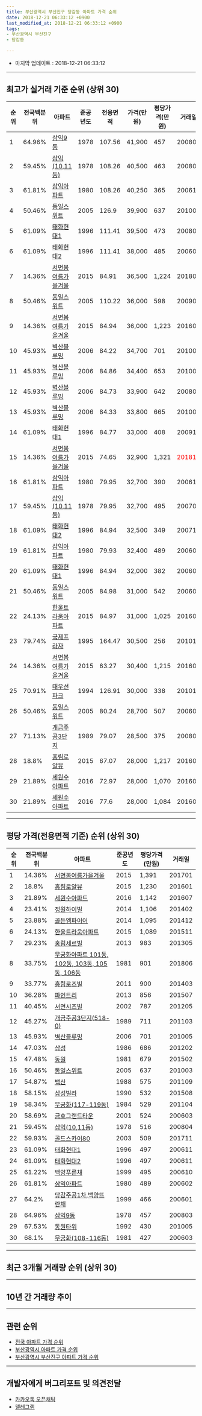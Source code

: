 ```yaml
---
title: 부산광역시 부산진구 당감동 아파트 가격 순위
date: 2018-12-21 06:33:12 +0900
last_modified_at: 2018-12-21 06:33:12 +0900
tags:
- 부산광역시 부산진구
- 당감동

---
```


* 마지막 업데이트 : 2018-12-21 06:33:12

---

## 최고가 실거래 기준 순위 (상위 30)


|순위|전국백분위|아파트|준공년도|전용면적|가격(만원)|평당가격(만원)|거래일|
|---|---|---|---|---|---|---|---|
|1|64.96%|[삼익9동](https://search.naver.com/search.naver?query=%EB%B6%80%EC%82%B0%EA%B4%91%EC%97%AD%EC%8B%9C+%EB%B6%80%EC%82%B0%EC%A7%84%EA%B5%AC+%EB%8B%B9%EA%B0%90%EB%8F%99+%EC%82%BC%EC%9D%B59%EB%8F%99)|1978|107.56|41,900|457|200803|
|2|59.45%|[삼익(10,11동)](https://search.naver.com/search.naver?query=%EB%B6%80%EC%82%B0%EA%B4%91%EC%97%AD%EC%8B%9C+%EB%B6%80%EC%82%B0%EC%A7%84%EA%B5%AC+%EB%8B%B9%EA%B0%90%EB%8F%99+%EC%82%BC%EC%9D%B5%2810%2C11%EB%8F%99%29)|1978|108.26|40,500|463|200803|
|3|61.81%|[삼익아파트](https://search.naver.com/search.naver?query=%EB%B6%80%EC%82%B0%EA%B4%91%EC%97%AD%EC%8B%9C+%EB%B6%80%EC%82%B0%EC%A7%84%EA%B5%AC+%EB%8B%B9%EA%B0%90%EB%8F%99+%EC%82%BC%EC%9D%B5%EC%95%84%ED%8C%8C%ED%8A%B8)|1980|108.26|40,250|365|200611|
|4|50.46%|[동일스위트](https://search.naver.com/search.naver?query=%EB%B6%80%EC%82%B0%EA%B4%91%EC%97%AD%EC%8B%9C+%EB%B6%80%EC%82%B0%EC%A7%84%EA%B5%AC+%EB%8B%B9%EA%B0%90%EB%8F%99+%EB%8F%99%EC%9D%BC%EC%8A%A4%EC%9C%84%ED%8A%B8)|2005|126.9|39,900|637|201003|
|5|61.09%|[태화현대1](https://search.naver.com/search.naver?query=%EB%B6%80%EC%82%B0%EA%B4%91%EC%97%AD%EC%8B%9C+%EB%B6%80%EC%82%B0%EC%A7%84%EA%B5%AC+%EB%8B%B9%EA%B0%90%EB%8F%99+%ED%83%9C%ED%99%94%ED%98%84%EB%8C%801)|1996|111.41|39,500|473|200802|
|6|61.09%|[태화현대2](https://search.naver.com/search.naver?query=%EB%B6%80%EC%82%B0%EA%B4%91%EC%97%AD%EC%8B%9C+%EB%B6%80%EC%82%B0%EC%A7%84%EA%B5%AC+%EB%8B%B9%EA%B0%90%EB%8F%99+%ED%83%9C%ED%99%94%ED%98%84%EB%8C%802)|1996|111.41|38,000|485|200609|
|7|14.36%|[서면봄여름가을겨울](https://search.naver.com/search.naver?query=%EB%B6%80%EC%82%B0%EA%B4%91%EC%97%AD%EC%8B%9C+%EB%B6%80%EC%82%B0%EC%A7%84%EA%B5%AC+%EB%8B%B9%EA%B0%90%EB%8F%99+%EC%84%9C%EB%A9%B4%EB%B4%84%EC%97%AC%EB%A6%84%EA%B0%80%EC%9D%84%EA%B2%A8%EC%9A%B8)|2015|84.91|36,500|1,224|201807|
|8|50.46%|[동일스위트](https://search.naver.com/search.naver?query=%EB%B6%80%EC%82%B0%EA%B4%91%EC%97%AD%EC%8B%9C+%EB%B6%80%EC%82%B0%EC%A7%84%EA%B5%AC+%EB%8B%B9%EA%B0%90%EB%8F%99+%EB%8F%99%EC%9D%BC%EC%8A%A4%EC%9C%84%ED%8A%B8)|2005|110.22|36,000|598|200908|
|9|14.36%|[서면봄여름가을겨울](https://search.naver.com/search.naver?query=%EB%B6%80%EC%82%B0%EA%B4%91%EC%97%AD%EC%8B%9C+%EB%B6%80%EC%82%B0%EC%A7%84%EA%B5%AC+%EB%8B%B9%EA%B0%90%EB%8F%99+%EC%84%9C%EB%A9%B4%EB%B4%84%EC%97%AC%EB%A6%84%EA%B0%80%EC%9D%84%EA%B2%A8%EC%9A%B8)|2015|84.94|36,000|1,223|201608|
|10|45.93%|[벽산블루밍](https://search.naver.com/search.naver?query=%EB%B6%80%EC%82%B0%EA%B4%91%EC%97%AD%EC%8B%9C+%EB%B6%80%EC%82%B0%EC%A7%84%EA%B5%AC+%EB%8B%B9%EA%B0%90%EB%8F%99+%EB%B2%BD%EC%82%B0%EB%B8%94%EB%A3%A8%EB%B0%8D)|2006|84.22|34,700|701|201005|
|11|45.93%|[벽산블루밍](https://search.naver.com/search.naver?query=%EB%B6%80%EC%82%B0%EA%B4%91%EC%97%AD%EC%8B%9C+%EB%B6%80%EC%82%B0%EC%A7%84%EA%B5%AC+%EB%8B%B9%EA%B0%90%EB%8F%99+%EB%B2%BD%EC%82%B0%EB%B8%94%EB%A3%A8%EB%B0%8D)|2006|84.86|34,400|653|201006|
|12|45.93%|[벽산블루밍](https://search.naver.com/search.naver?query=%EB%B6%80%EC%82%B0%EA%B4%91%EC%97%AD%EC%8B%9C+%EB%B6%80%EC%82%B0%EC%A7%84%EA%B5%AC+%EB%8B%B9%EA%B0%90%EB%8F%99+%EB%B2%BD%EC%82%B0%EB%B8%94%EB%A3%A8%EB%B0%8D)|2006|84.73|33,900|642|200806|
|13|45.93%|[벽산블루밍](https://search.naver.com/search.naver?query=%EB%B6%80%EC%82%B0%EA%B4%91%EC%97%AD%EC%8B%9C+%EB%B6%80%EC%82%B0%EC%A7%84%EA%B5%AC+%EB%8B%B9%EA%B0%90%EB%8F%99+%EB%B2%BD%EC%82%B0%EB%B8%94%EB%A3%A8%EB%B0%8D)|2006|84.33|33,800|665|201003|
|14|61.09%|[태화현대1](https://search.naver.com/search.naver?query=%EB%B6%80%EC%82%B0%EA%B4%91%EC%97%AD%EC%8B%9C+%EB%B6%80%EC%82%B0%EC%A7%84%EA%B5%AC+%EB%8B%B9%EA%B0%90%EB%8F%99+%ED%83%9C%ED%99%94%ED%98%84%EB%8C%801)|1996|84.77|33,000|408|200910|
|15|14.36%|[서면봄여름가을겨울](https://search.naver.com/search.naver?query=%EB%B6%80%EC%82%B0%EA%B4%91%EC%97%AD%EC%8B%9C+%EB%B6%80%EC%82%B0%EC%A7%84%EA%B5%AC+%EB%8B%B9%EA%B0%90%EB%8F%99+%EC%84%9C%EB%A9%B4%EB%B4%84%EC%97%AC%EB%A6%84%EA%B0%80%EC%9D%84%EA%B2%A8%EC%9A%B8)|2015|74.65|32,900|1,321|<span style="color:red">201811</span>|
|16|61.81%|[삼익아파트](https://search.naver.com/search.naver?query=%EB%B6%80%EC%82%B0%EA%B4%91%EC%97%AD%EC%8B%9C+%EB%B6%80%EC%82%B0%EC%A7%84%EA%B5%AC+%EB%8B%B9%EA%B0%90%EB%8F%99+%EC%82%BC%EC%9D%B5%EC%95%84%ED%8C%8C%ED%8A%B8)|1980|79.95|32,700|390|200611|
|17|59.45%|[삼익(10,11동)](https://search.naver.com/search.naver?query=%EB%B6%80%EC%82%B0%EA%B4%91%EC%97%AD%EC%8B%9C+%EB%B6%80%EC%82%B0%EC%A7%84%EA%B5%AC+%EB%8B%B9%EA%B0%90%EB%8F%99+%EC%82%BC%EC%9D%B5%2810%2C11%EB%8F%99%29)|1978|79.95|32,700|495|200704|
|18|61.09%|[태화현대2](https://search.naver.com/search.naver?query=%EB%B6%80%EC%82%B0%EA%B4%91%EC%97%AD%EC%8B%9C+%EB%B6%80%EC%82%B0%EC%A7%84%EA%B5%AC+%EB%8B%B9%EA%B0%90%EB%8F%99+%ED%83%9C%ED%99%94%ED%98%84%EB%8C%802)|1996|84.94|32,500|349|200710|
|19|61.81%|[삼익아파트](https://search.naver.com/search.naver?query=%EB%B6%80%EC%82%B0%EA%B4%91%EC%97%AD%EC%8B%9C+%EB%B6%80%EC%82%B0%EC%A7%84%EA%B5%AC+%EB%8B%B9%EA%B0%90%EB%8F%99+%EC%82%BC%EC%9D%B5%EC%95%84%ED%8C%8C%ED%8A%B8)|1980|79.93|32,400|489|200602|
|20|61.09%|[태화현대1](https://search.naver.com/search.naver?query=%EB%B6%80%EC%82%B0%EA%B4%91%EC%97%AD%EC%8B%9C+%EB%B6%80%EC%82%B0%EC%A7%84%EA%B5%AC+%EB%8B%B9%EA%B0%90%EB%8F%99+%ED%83%9C%ED%99%94%ED%98%84%EB%8C%801)|1996|84.94|32,000|382|200604|
|21|50.46%|[동일스위트](https://search.naver.com/search.naver?query=%EB%B6%80%EC%82%B0%EA%B4%91%EC%97%AD%EC%8B%9C+%EB%B6%80%EC%82%B0%EC%A7%84%EA%B5%AC+%EB%8B%B9%EA%B0%90%EB%8F%99+%EB%8F%99%EC%9D%BC%EC%8A%A4%EC%9C%84%ED%8A%B8)|2005|84.98|31,000|542|200601|
|22|24.13%|[한울트라움아파트](https://search.naver.com/search.naver?query=%EB%B6%80%EC%82%B0%EA%B4%91%EC%97%AD%EC%8B%9C+%EB%B6%80%EC%82%B0%EC%A7%84%EA%B5%AC+%EB%8B%B9%EA%B0%90%EB%8F%99+%ED%95%9C%EC%9A%B8%ED%8A%B8%EB%9D%BC%EC%9B%80%EC%95%84%ED%8C%8C%ED%8A%B8)|2015|84.97|31,000|1,025|201603|
|23|79.74%|[국제프라자](https://search.naver.com/search.naver?query=%EB%B6%80%EC%82%B0%EA%B4%91%EC%97%AD%EC%8B%9C+%EB%B6%80%EC%82%B0%EC%A7%84%EA%B5%AC+%EB%8B%B9%EA%B0%90%EB%8F%99+%EA%B5%AD%EC%A0%9C%ED%94%84%EB%9D%BC%EC%9E%90)|1995|164.47|30,500|256|201012|
|24|14.36%|[서면봄여름가을겨울](https://search.naver.com/search.naver?query=%EB%B6%80%EC%82%B0%EA%B4%91%EC%97%AD%EC%8B%9C+%EB%B6%80%EC%82%B0%EC%A7%84%EA%B5%AC+%EB%8B%B9%EA%B0%90%EB%8F%99+%EC%84%9C%EB%A9%B4%EB%B4%84%EC%97%AC%EB%A6%84%EA%B0%80%EC%9D%84%EA%B2%A8%EC%9A%B8)|2015|63.27|30,400|1,215|201602|
|25|70.91%|[태우선파크](https://search.naver.com/search.naver?query=%EB%B6%80%EC%82%B0%EA%B4%91%EC%97%AD%EC%8B%9C+%EB%B6%80%EC%82%B0%EC%A7%84%EA%B5%AC+%EB%8B%B9%EA%B0%90%EB%8F%99+%ED%83%9C%EC%9A%B0%EC%84%A0%ED%8C%8C%ED%81%AC)|1994|126.91|30,000|338|201011|
|26|50.46%|[동일스위트](https://search.naver.com/search.naver?query=%EB%B6%80%EC%82%B0%EA%B4%91%EC%97%AD%EC%8B%9C+%EB%B6%80%EC%82%B0%EC%A7%84%EA%B5%AC+%EB%8B%B9%EA%B0%90%EB%8F%99+%EB%8F%99%EC%9D%BC%EC%8A%A4%EC%9C%84%ED%8A%B8)|2005|80.24|28,700|507|200601|
|27|71.13%|[개금주공3단지](https://search.naver.com/search.naver?query=%EB%B6%80%EC%82%B0%EA%B4%91%EC%97%AD%EC%8B%9C+%EB%B6%80%EC%82%B0%EC%A7%84%EA%B5%AC+%EB%8B%B9%EA%B0%90%EB%8F%99+%EA%B0%9C%EA%B8%88%EC%A3%BC%EA%B3%B53%EB%8B%A8%EC%A7%80)|1989|79.07|28,500|375|200803|
|28|18.8%|[홍림로얄뷰](https://search.naver.com/search.naver?query=%EB%B6%80%EC%82%B0%EA%B4%91%EC%97%AD%EC%8B%9C+%EB%B6%80%EC%82%B0%EC%A7%84%EA%B5%AC+%EB%8B%B9%EA%B0%90%EB%8F%99+%ED%99%8D%EB%A6%BC%EB%A1%9C%EC%96%84%EB%B7%B0)|2015|67.07|28,000|1,217|201601|
|29|21.89%|[세원수아파트](https://search.naver.com/search.naver?query=%EB%B6%80%EC%82%B0%EA%B4%91%EC%97%AD%EC%8B%9C+%EB%B6%80%EC%82%B0%EC%A7%84%EA%B5%AC+%EB%8B%B9%EA%B0%90%EB%8F%99+%EC%84%B8%EC%9B%90%EC%88%98%EC%95%84%ED%8C%8C%ED%8A%B8)|2016|72.97|28,000|1,070|201607|
|30|21.89%|[세원수아파트](https://search.naver.com/search.naver?query=%EB%B6%80%EC%82%B0%EA%B4%91%EC%97%AD%EC%8B%9C+%EB%B6%80%EC%82%B0%EC%A7%84%EA%B5%AC+%EB%8B%B9%EA%B0%90%EB%8F%99+%EC%84%B8%EC%9B%90%EC%88%98%EC%95%84%ED%8C%8C%ED%8A%B8)|2016|77.6|28,000|1,084|201607|


---

## 평당 가격(전용면적 기준) 순위 (상위 30)


|순위|전국백분위|아파트|준공년도|평당가격(만원)|거래일|
|---|---|---|---|---|---|
|1|14.36%|[서면봄여름가을겨울](https://search.naver.com/search.naver?query=%EB%B6%80%EC%82%B0%EA%B4%91%EC%97%AD%EC%8B%9C+%EB%B6%80%EC%82%B0%EC%A7%84%EA%B5%AC+%EB%8B%B9%EA%B0%90%EB%8F%99+%EC%84%9C%EB%A9%B4%EB%B4%84%EC%97%AC%EB%A6%84%EA%B0%80%EC%9D%84%EA%B2%A8%EC%9A%B8)|2015|1,391|201701|
|2|18.8%|[홍림로얄뷰](https://search.naver.com/search.naver?query=%EB%B6%80%EC%82%B0%EA%B4%91%EC%97%AD%EC%8B%9C+%EB%B6%80%EC%82%B0%EC%A7%84%EA%B5%AC+%EB%8B%B9%EA%B0%90%EB%8F%99+%ED%99%8D%EB%A6%BC%EB%A1%9C%EC%96%84%EB%B7%B0)|2015|1,230|201601|
|3|21.89%|[세원수아파트](https://search.naver.com/search.naver?query=%EB%B6%80%EC%82%B0%EA%B4%91%EC%97%AD%EC%8B%9C+%EB%B6%80%EC%82%B0%EC%A7%84%EA%B5%AC+%EB%8B%B9%EA%B0%90%EB%8F%99+%EC%84%B8%EC%9B%90%EC%88%98%EC%95%84%ED%8C%8C%ED%8A%B8)|2016|1,142|201607|
|4|23.41%|[정원하이빌](https://search.naver.com/search.naver?query=%EB%B6%80%EC%82%B0%EA%B4%91%EC%97%AD%EC%8B%9C+%EB%B6%80%EC%82%B0%EC%A7%84%EA%B5%AC+%EB%8B%B9%EA%B0%90%EB%8F%99+%EC%A0%95%EC%9B%90%ED%95%98%EC%9D%B4%EB%B9%8C)|2014|1,106|201402|
|5|23.88%|[골든엠파이어](https://search.naver.com/search.naver?query=%EB%B6%80%EC%82%B0%EA%B4%91%EC%97%AD%EC%8B%9C+%EB%B6%80%EC%82%B0%EC%A7%84%EA%B5%AC+%EB%8B%B9%EA%B0%90%EB%8F%99+%EA%B3%A8%EB%93%A0%EC%97%A0%ED%8C%8C%EC%9D%B4%EC%96%B4)|2014|1,095|201412|
|6|24.13%|[한울트라움아파트](https://search.naver.com/search.naver?query=%EB%B6%80%EC%82%B0%EA%B4%91%EC%97%AD%EC%8B%9C+%EB%B6%80%EC%82%B0%EC%A7%84%EA%B5%AC+%EB%8B%B9%EA%B0%90%EB%8F%99+%ED%95%9C%EC%9A%B8%ED%8A%B8%EB%9D%BC%EC%9B%80%EC%95%84%ED%8C%8C%ED%8A%B8)|2015|1,089|201511|
|7|29.23%|[홍림세르빌](https://search.naver.com/search.naver?query=%EB%B6%80%EC%82%B0%EA%B4%91%EC%97%AD%EC%8B%9C+%EB%B6%80%EC%82%B0%EC%A7%84%EA%B5%AC+%EB%8B%B9%EA%B0%90%EB%8F%99+%ED%99%8D%EB%A6%BC%EC%84%B8%EB%A5%B4%EB%B9%8C)|2013|983|201305|
|8|33.75%|[무궁화아파트 101동, 102동, 103동, 105동, 106동](https://search.naver.com/search.naver?query=%EB%B6%80%EC%82%B0%EA%B4%91%EC%97%AD%EC%8B%9C+%EB%B6%80%EC%82%B0%EC%A7%84%EA%B5%AC+%EB%8B%B9%EA%B0%90%EB%8F%99+%EB%AC%B4%EA%B6%81%ED%99%94%EC%95%84%ED%8C%8C%ED%8A%B8+101%EB%8F%99%2C+102%EB%8F%99%2C+103%EB%8F%99%2C+105%EB%8F%99%2C+106%EB%8F%99)|1981|901|201806|
|9|33.77%|[홍림로즈빌](https://search.naver.com/search.naver?query=%EB%B6%80%EC%82%B0%EA%B4%91%EC%97%AD%EC%8B%9C+%EB%B6%80%EC%82%B0%EC%A7%84%EA%B5%AC+%EB%8B%B9%EA%B0%90%EB%8F%99+%ED%99%8D%EB%A6%BC%EB%A1%9C%EC%A6%88%EB%B9%8C)|2011|900|201403|
|10|36.28%|[파인트리](https://search.naver.com/search.naver?query=%EB%B6%80%EC%82%B0%EA%B4%91%EC%97%AD%EC%8B%9C+%EB%B6%80%EC%82%B0%EC%A7%84%EA%B5%AC+%EB%8B%B9%EA%B0%90%EB%8F%99+%ED%8C%8C%EC%9D%B8%ED%8A%B8%EB%A6%AC)|2013|856|201507|
|11|40.45%|[서면시즈빌](https://search.naver.com/search.naver?query=%EB%B6%80%EC%82%B0%EA%B4%91%EC%97%AD%EC%8B%9C+%EB%B6%80%EC%82%B0%EC%A7%84%EA%B5%AC+%EB%8B%B9%EA%B0%90%EB%8F%99+%EC%84%9C%EB%A9%B4%EC%8B%9C%EC%A6%88%EB%B9%8C)|2002|787|201205|
|12|45.27%|[개금주공3단지(518-0)](https://search.naver.com/search.naver?query=%EB%B6%80%EC%82%B0%EA%B4%91%EC%97%AD%EC%8B%9C+%EB%B6%80%EC%82%B0%EC%A7%84%EA%B5%AC+%EB%8B%B9%EA%B0%90%EB%8F%99+%EA%B0%9C%EA%B8%88%EC%A3%BC%EA%B3%B53%EB%8B%A8%EC%A7%80%28518-0%29)|1989|711|201103|
|13|45.93%|[벽산블루밍](https://search.naver.com/search.naver?query=%EB%B6%80%EC%82%B0%EA%B4%91%EC%97%AD%EC%8B%9C+%EB%B6%80%EC%82%B0%EC%A7%84%EA%B5%AC+%EB%8B%B9%EA%B0%90%EB%8F%99+%EB%B2%BD%EC%82%B0%EB%B8%94%EB%A3%A8%EB%B0%8D)|2006|701|201005|
|14|47.03%|[삼성](https://search.naver.com/search.naver?query=%EB%B6%80%EC%82%B0%EA%B4%91%EC%97%AD%EC%8B%9C+%EB%B6%80%EC%82%B0%EC%A7%84%EA%B5%AC+%EB%8B%B9%EA%B0%90%EB%8F%99+%EC%82%BC%EC%84%B1)|1986|686|201202|
|15|47.48%|[동원](https://search.naver.com/search.naver?query=%EB%B6%80%EC%82%B0%EA%B4%91%EC%97%AD%EC%8B%9C+%EB%B6%80%EC%82%B0%EC%A7%84%EA%B5%AC+%EB%8B%B9%EA%B0%90%EB%8F%99+%EB%8F%99%EC%9B%90)|1981|679|201502|
|16|50.46%|[동일스위트](https://search.naver.com/search.naver?query=%EB%B6%80%EC%82%B0%EA%B4%91%EC%97%AD%EC%8B%9C+%EB%B6%80%EC%82%B0%EC%A7%84%EA%B5%AC+%EB%8B%B9%EA%B0%90%EB%8F%99+%EB%8F%99%EC%9D%BC%EC%8A%A4%EC%9C%84%ED%8A%B8)|2005|637|201003|
|17|54.87%|[백산](https://search.naver.com/search.naver?query=%EB%B6%80%EC%82%B0%EA%B4%91%EC%97%AD%EC%8B%9C+%EB%B6%80%EC%82%B0%EC%A7%84%EA%B5%AC+%EB%8B%B9%EA%B0%90%EB%8F%99+%EB%B0%B1%EC%82%B0)|1988|575|201109|
|18|58.15%|[삼성빌라](https://search.naver.com/search.naver?query=%EB%B6%80%EC%82%B0%EA%B4%91%EC%97%AD%EC%8B%9C+%EB%B6%80%EC%82%B0%EC%A7%84%EA%B5%AC+%EB%8B%B9%EA%B0%90%EB%8F%99+%EC%82%BC%EC%84%B1%EB%B9%8C%EB%9D%BC)|1990|532|201508|
|19|58.34%|[무궁화(117-119동)](https://search.naver.com/search.naver?query=%EB%B6%80%EC%82%B0%EA%B4%91%EC%97%AD%EC%8B%9C+%EB%B6%80%EC%82%B0%EC%A7%84%EA%B5%AC+%EB%8B%B9%EA%B0%90%EB%8F%99+%EB%AC%B4%EA%B6%81%ED%99%94%28117-119%EB%8F%99%29)|1984|529|201104|
|20|58.69%|[금호그랜드타운](https://search.naver.com/search.naver?query=%EB%B6%80%EC%82%B0%EA%B4%91%EC%97%AD%EC%8B%9C+%EB%B6%80%EC%82%B0%EC%A7%84%EA%B5%AC+%EB%8B%B9%EA%B0%90%EB%8F%99+%EA%B8%88%ED%98%B8%EA%B7%B8%EB%9E%9C%EB%93%9C%ED%83%80%EC%9A%B4)|2001|524|200603|
|21|59.45%|[삼익(10,11동)](https://search.naver.com/search.naver?query=%EB%B6%80%EC%82%B0%EA%B4%91%EC%97%AD%EC%8B%9C+%EB%B6%80%EC%82%B0%EC%A7%84%EA%B5%AC+%EB%8B%B9%EA%B0%90%EB%8F%99+%EC%82%BC%EC%9D%B5%2810%2C11%EB%8F%99%29)|1978|516|200804|
|22|59.93%|[골드스카이80](https://search.naver.com/search.naver?query=%EB%B6%80%EC%82%B0%EA%B4%91%EC%97%AD%EC%8B%9C+%EB%B6%80%EC%82%B0%EC%A7%84%EA%B5%AC+%EB%8B%B9%EA%B0%90%EB%8F%99+%EA%B3%A8%EB%93%9C%EC%8A%A4%EC%B9%B4%EC%9D%B480)|2003|509|201711|
|23|61.09%|[태화현대1](https://search.naver.com/search.naver?query=%EB%B6%80%EC%82%B0%EA%B4%91%EC%97%AD%EC%8B%9C+%EB%B6%80%EC%82%B0%EC%A7%84%EA%B5%AC+%EB%8B%B9%EA%B0%90%EB%8F%99+%ED%83%9C%ED%99%94%ED%98%84%EB%8C%801)|1996|497|200611|
|24|61.09%|[태화현대2](https://search.naver.com/search.naver?query=%EB%B6%80%EC%82%B0%EA%B4%91%EC%97%AD%EC%8B%9C+%EB%B6%80%EC%82%B0%EC%A7%84%EA%B5%AC+%EB%8B%B9%EA%B0%90%EB%8F%99+%ED%83%9C%ED%99%94%ED%98%84%EB%8C%802)|1996|497|200611|
|25|61.22%|[백양푸른채](https://search.naver.com/search.naver?query=%EB%B6%80%EC%82%B0%EA%B4%91%EC%97%AD%EC%8B%9C+%EB%B6%80%EC%82%B0%EC%A7%84%EA%B5%AC+%EB%8B%B9%EA%B0%90%EB%8F%99+%EB%B0%B1%EC%96%91%ED%91%B8%EB%A5%B8%EC%B1%84)|1999|495|200610|
|26|61.81%|[삼익아파트](https://search.naver.com/search.naver?query=%EB%B6%80%EC%82%B0%EA%B4%91%EC%97%AD%EC%8B%9C+%EB%B6%80%EC%82%B0%EC%A7%84%EA%B5%AC+%EB%8B%B9%EA%B0%90%EB%8F%99+%EC%82%BC%EC%9D%B5%EC%95%84%ED%8C%8C%ED%8A%B8)|1980|489|200602|
|27|64.2%|[당감주공1차,백양뜨란채](https://search.naver.com/search.naver?query=%EB%B6%80%EC%82%B0%EA%B4%91%EC%97%AD%EC%8B%9C+%EB%B6%80%EC%82%B0%EC%A7%84%EA%B5%AC+%EB%8B%B9%EA%B0%90%EB%8F%99+%EB%8B%B9%EA%B0%90%EC%A3%BC%EA%B3%B51%EC%B0%A8%2C%EB%B0%B1%EC%96%91%EB%9C%A8%EB%9E%80%EC%B1%84)|1999|466|200601|
|28|64.96%|[삼익9동](https://search.naver.com/search.naver?query=%EB%B6%80%EC%82%B0%EA%B4%91%EC%97%AD%EC%8B%9C+%EB%B6%80%EC%82%B0%EC%A7%84%EA%B5%AC+%EB%8B%B9%EA%B0%90%EB%8F%99+%EC%82%BC%EC%9D%B59%EB%8F%99)|1978|457|200803|
|29|67.53%|[동원타워](https://search.naver.com/search.naver?query=%EB%B6%80%EC%82%B0%EA%B4%91%EC%97%AD%EC%8B%9C+%EB%B6%80%EC%82%B0%EC%A7%84%EA%B5%AC+%EB%8B%B9%EA%B0%90%EB%8F%99+%EB%8F%99%EC%9B%90%ED%83%80%EC%9B%8C)|1992|430|201005|
|30|68.1%|[무궁화(108-116동)](https://search.naver.com/search.naver?query=%EB%B6%80%EC%82%B0%EA%B4%91%EC%97%AD%EC%8B%9C+%EB%B6%80%EC%82%B0%EC%A7%84%EA%B5%AC+%EB%8B%B9%EA%B0%90%EB%8F%99+%EB%AC%B4%EA%B6%81%ED%99%94%28108-116%EB%8F%99%29)|1981|427|200603|


---

## 최근 3개월 거래량 순위 (상위 30)


<div style="width:100%;">
    <canvas id="deal_count_ranking" height="273"></canvas>
</div>


<script>
new Chart(document.getElementById("deal_count_ranking"), {
    type: 'horizontalBar',
    data: {
        labels: ['개금주공3단지', '서면봄여름가을겨울', '국제백양', '태화현대1', '백양푸른채', '동일스위트', '무궁화아파트 101동, 102동, 103동, 105동, 106동', '무궁화(108-116동)', '국제프라자', '무궁화(117-119동)', '태화현대2', '벽산블루밍', '당감주공1차,백양뜨란채', '태우선파크', '서면시즈빌', '개금주공3단지(518-0)', '삼익아파트', '삼익9동', '삼익(10,11동)', '골드스카이80', '세원수아파트'],
        datasets: [{
            label: '실거래 수',
            data: [14, 7, 6, 6, 4, 3, 3, 3, 2, 2, 2, 2, 1, 1, 1, 1, 1, 1, 1, 1, 1],
            borderColor: "rgba(255, 0, 128, 1)",
            backgroundColor: "rgba(255, 0, 128, 0.5)",
            fill: false,
        }]
    },
    options: {
        responsive: true,
        title: {
            display: true,
            text: '최근 3개월 거래량 순위'
        },
        tooltips: {
            mode: 'index',
            intersect: false,
            callbacks: {
                title: function(tooltipItems, data) {
                    return "실거래 수:";
                },
                label: function(tooltipItem, data) {
                    return data.labels[tooltipItem.index] + ": " + tooltipItem.xLabel;
                }
            }
        },
        hover: {
            mode: 'nearest',
            intersect: true
        },
        scales: {
            xAxes: [{
                display: true,
                scaleLabel: {
                    display: true,
                    labelString: '실거래 수'
                },
                ticks: {
                    suggestedMin: 0,
                }
            }],
            yAxes: [{
                display: true,
                ticks: {
                    autoSkip: false,
                    callback: function(value, index, values) {
                        if (value.length > 15)
                            return value.substr(0, 13) + "...";
                        else
                            return value;
                    }
                },
                scaleLabel: {
                    display: false,
                }
            }]
        }
    }
});

</script>


---

## 10년 간 거래량 추이


<div style="width:100%;">
    <canvas id="deal_progress" height="250"></canvas>
</div>

<script>
new Chart(document.getElementById("deal_progress"), {
    type: 'line',
    data: {
        labels: ['200812','200901','200902','200903','200904','200905','200906','200907','200908','200909','200910','200911','200912','201001','201002','201003','201004','201005','201006','201007','201008','201009','201010','201011','201012','201101','201102','201103','201104','201105','201106','201107','201108','201109','201110','201111','201112','201201','201202','201203','201204','201205','201206','201207','201208','201209','201210','201211','201212','201301','201302','201303','201304','201305','201306','201307','201308','201309','201310','201311','201312','201401','201402','201403','201404','201405','201406','201407','201408','201409','201410','201411','201412','201501','201502','201503','201504','201505','201506','201507','201508','201509','201510','201511','201512','201601','201602','201603','201604','201605','201606','201607','201608','201609','201610','201611','201612','201701','201702','201703','201704','201705','201706','201707','201708','201709','201710','201711','201712','201801','201802','201803','201804','201805','201806','201807','201808','201809','201810','201811','201812'],
        datasets: [{
            label: '실거래 수',
            pointRadius: 1,
            data: [44, 42, 68, 122, 86, 86, 95, 90, 116, 117, 98, 96, 69, 82, 94, 115, 76, 75, 64, 67, 77, 81, 116, 103, 94, 84, 77, 121, 71, 55, 65, 50, 52, 57, 70, 50, 58, 30, 64, 56, 50, 34, 30, 38, 36, 52, 56, 78, 62, 36, 60, 91, 91, 107, 75, 49, 51, 81, 92, 69, 59, 45, 78, 94, 71, 67, 51, 62, 68, 110, 127, 78, 83, 91, 81, 123, 125, 106, 96, 82, 66, 75, 95, 86, 62, 50, 50, 97, 78, 79, 82, 83, 79, 96, 116, 76, 58, 32, 75, 74, 107, 67, 60, 54, 39, 47, 32, 89, 33, 49, 60, 71, 35, 23, 36, 27, 31, 30, 32, 24, 7],
            borderColor: "rgba(255, 201, 14, 1)",
            backgroundColor: "rgba(255, 201, 14, 0.5)",
            fill: true,
        }]
    },
    options: {
        responsive: true,
        title: {
            display: true,
            text: '10년간 거래량 추이'
        },
        tooltips: {
            mode: 'index',
            intersect: false,
        },
        hover: {
            mode: 'nearest',
            intersect: true
        },
        scales: {
            xAxes: [{
                display: true,
                scaleLabel: {
                    display: true,
                    labelString: '년/월'
                }
            }],
            yAxes: [{
                display: true,
                ticks: {
                    suggestedMin: 0,
                },
                scaleLabel: {
                    display: true,
                    labelString: '실거래 수'
                }
            }]
        }
    }
});

</script>


---

## 관련 순위

- [전국 아파트 가격 순위](https://inasie.github.io/apt-ranking/전국)
- [부산광역시 아파트 가격 순위](https://inasie.github.io/apt-ranking/부산광역시)
- [부산광역시 부산진구 아파트 가격 순위](https://inasie.github.io/apt-ranking/부산광역시-부산진구)


---

## 개발자에게 버그리포트 및 의견전달

- [카카오톡 오픈채팅](https://open.kakao.com/o/gLJUAP4)
- [텔레그램](https://t.me/inasie)

